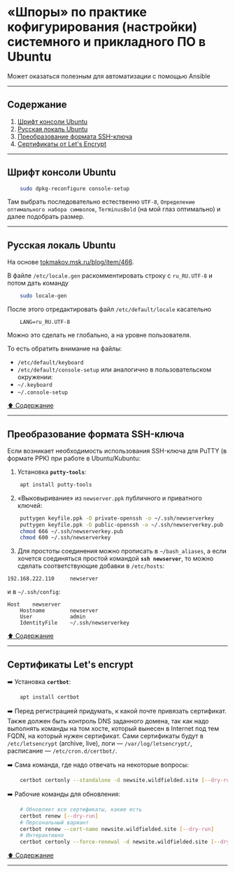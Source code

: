# &laquo;Шпоры&raquo; по практике кофигурирования (настройки) системного и прикладного ПО в Ubuntu #

Может оказаться полезным для автоматизации с помощью Ansible

----

## Содержание ##

1. [Шрифт консоли Ubuntu](#шрифт-консоли-ubuntu)    
2. [Русская локаль Ubuntu](#русская-локаль-ubuntu)    
3. [Преобразование формата SSH-ключа](#преобразование-формата-ssh-ключа)    
4. [Сертификаты от Let's Encrypt](#сертификаты-lets-encrypt)    

----

## Шрифт консоли Ubuntu ##

```bash
    sudo dpkg-reconfigure console-setup
```

Там выбрать последовательно естественно `UTF-8`,
`Определение оптимального набора символов`, `TerminusBold` (на мой глаз
оптимально) и далее подобрать размер.

----

## Русская локаль Ubuntu ##

На основе [tokmakov.msk.ru/blog/item/466](https://tokmakov.msk.ru/blog/item/466).

В файле `/etc/locale.gen` раскомментировать строку с `ru_RU.UTF-8` и потом дать
команду
```bash
    sudo locale-gen
```

После этого отредактировать файл `/etc/default/locale` касательно
```text
    LANG=ru_RU.UTF-8
```

Можно это сделать не глобально, а на уровне пользователя.

То есть обратить внимание на файлы:
- `/etc/default/keyboard`
- `/etc/default/console-setup`
или аналогично в пользовательском окружении:
- `~/.keyboard`
- `~/.console-setup`

[:arrow_up: Содержание](#содержание)

----

## Преобразование формата SSH-ключа ##

Если возникает необходимость использования SSH-ключа для PuTTY (в формате PPK)
при работе в Ubuntu/Kubuntu:

1. Установка **`putty-tools`**:
```bash
    apt install putty-tools
```

2. &laquo;Выковыривание&raquo; из `newserver.ppk` публичного и приватного ключей:
```bash
    puttygen keyfile.ppk -O private-openssh -o ~/.ssh/newserverkey
    puttygen keyfile.ppk -O public-openssh -o ~/.ssh/newserverkey.pub
    chmod 666 ~/.ssh/newserverkey.pub
    chmod 600 ~/.ssh/newserverkey
```

3. Для простоты соединения можно прописать в `~/bash_aliases`, а если хочется
соединяться простой командой **`ssh newserver`**, то можно сделать
соответствующие добавки в `/etc/hosts`:
```text
192.168.222.110     newserver
```

и в `~/.ssh/config`:
```text
Host    newserver
    Hostname        newserver
    User            admin
    IdentityFile    ~/.ssh/newserverkey
```

[:arrow_up: Содержание](#содержание)

----

## Сертификаты Let's encrypt ##

:arrow_right: Установка **`certbot`**:
```bash
    apt install certbot
```

:arrow_right: Перед регистрацией придумать, к какой почте привязать сертификат.
Также должен быть контроль DNS заданного домена, так как надо выполнять команды
на том хосте, который вынесен в Internet под тем FQDN, на который нужен
сертификат. Сами сертификаты будут в `/etc/letsencrypt` (archive, live),
логи&nbsp;&mdash; `/var/log/letsencrypt/`, расписание&nbsp;&mdash;
`/etc/cron.d/certbot/`.

:arrow_right: Сама команда, где надо отвечать на некоторые вопросы:
```bash
    certbot certonly --standalone -d newsite.wildfielded.site [--dry-run]
```

:arrow_right: Рабочие команды для обновления:
```bash
    # Обновляет все сертификаты, какие есть
    certbot renew [--dry-run]
    # Персональный вариант
    certbot renew --cert-name newsite.wildfielded.site [--dry-run]
    # Интерактивно
    certbot certonly --force-renewal -d newsite.wildfielded.site [--dry-run]
```

[:arrow_up: Содержание](#содержание)

----
